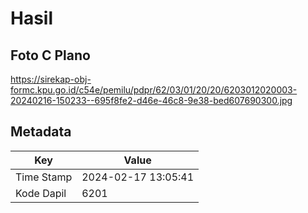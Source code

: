 # Hasil

## Foto C Plano

https://sirekap-obj-formc.kpu.go.id/c54e/pemilu/pdpr/62/03/01/20/20/6203012020003-20240216-150233--695f8fe2-d46e-46c8-9e38-bed607690300.jpg


## Metadata

| Key        | Value               |
| ---------- | ------------------- |
| Time Stamp | 2024-02-17 13:05:41 |
| Kode Dapil | 6201                |




